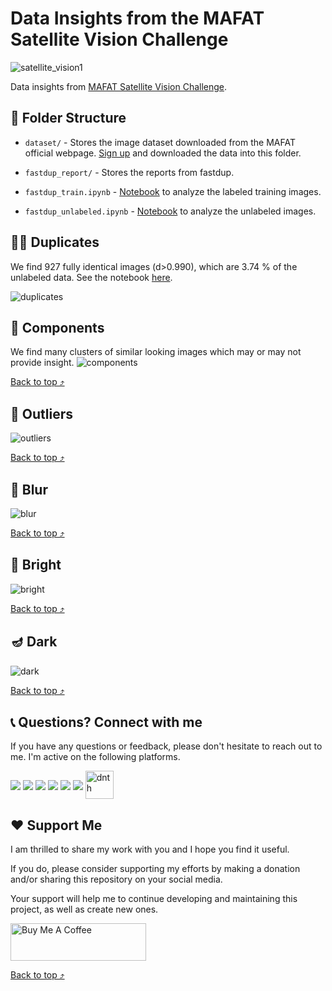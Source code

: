 # Data Insights from the MAFAT Satellite Vision Challenge

![satellite_vision1](https://user-images.githubusercontent.com/6821286/223389185-62d25fc9-767f-4cc7-8caf-c2e50b12883e.png)

Data insights from [MAFAT Satellite Vision Challenge](https://codalab.lisn.upsaclay.fr/competitions/9603).

## 📂 Folder Structure

+ `dataset/` - Stores the image dataset downloaded from the MAFAT official webpage. [Sign up](https://codalab.lisn.upsaclay.fr/competitions/9603) and downloaded the data into this folder.

+ `fastdup_report/` - Stores the reports from fastdup.

+ `fastdup_train.ipynb` - [Notebook](./fastdup_train.ipynb) to analyze the labeled training images.

+ `fastdup_unlabeled.ipynb` - [Notebook](./fastdup_unlabeled.ipynb) to analyze the unlabeled images.

## 👯‍♀️ Duplicates
We find 927 fully identical images (d>0.990), which are 3.74 % of the unlabeled data.
See the notebook [here](./fastdup_unlabeled.ipynb).

![duplicates](./img/duplicates.png)

## 🧩 Components
We find many clusters of similar looking images which may or may not provide insight.
![components](./img/components.png)

[Back to top ⤴](#top)

## 🎸 Outliers
![outliers](./img/outliers.png)

[Back to top ⤴](#top)

## 📎 Blur
![blur](./img/blur.png)

[Back to top ⤴](#top)

## 📙 Bright
![bright](./img/bright.png)

[Back to top ⤴](#top)

## 🪔 Dark
![dark](./img/dark.png)

[Back to top ⤴](#top)


## 📞 Questions? Connect with me
If you have any questions or feedback, please don't hesitate to reach out to me.
I'm active on the following platforms.
<p align="left">
      <a href="https://www.linkedin.com/in/dickson-neoh/" target="blank"><img align="center"
            src="https://img.shields.io/badge/LinkedIn-0077B5?style=for-the-badge&logo=linkedin&logoColor=white" /></a>
      <a href="https://twitter.com/dicksonneoh7" target="blank"><img align="center"
            src="https://img.shields.io/badge/Twitter-1DA1F2?style=for-the-badge&logo=twitter&logoColor=white" /></a>
      <a href="https://github.com/dnth" target="blank"><img align="center"
            src="https://img.shields.io/badge/GitHub-100000?style=for-the-badge&logo=github&logoColor=white" /></a>
      <a href="https://www.youtube.com/channel/UCJckpaGYra_p9ixmEDvYARA" target="blank"><img align="center"
            src="https://img.shields.io/badge/YouTube-FF0000?style=for-the-badge&logo=youtube&logoColor=white" /></a>
      <a href="mailto:dickson.neoh@gmail.com" target="blank"><img align="center"
            src="https://img.shields.io/badge/Gmail-D14836?style=for-the-badge&logo=gmail&logoColor=white"/></a>
      <a href="https://medium.com/@dickson.neoh" target="blank"><img align="center"
            src="https://img.shields.io/badge/medium-%2312100E.svg?&style=for-the-badge&logo=medium&logoColor=white"/></a>
      <a href="https://dicksonneoh.com/" target="blank"><img align="center"
            src="https://raw.githubusercontent.com/dnth/dnth.github.io/main/static/images/site-navigation/logo_dn.png"
            alt="dnth" height="45" /></a>
</p>

## ❤️ Support Me
I am thrilled to share my work with you and I hope you find it useful. 

If you do, please consider supporting my efforts by making a donation and/or sharing this repository on your social media. 

Your support will help me to continue developing and maintaining this project, as well as create new ones.

<a href="https://www.buymeacoffee.com/dicksonneoh" target="_blank"><img src="https://cdn.buymeacoffee.com/buttons/v2/default-blue.png" alt="Buy Me A Coffee" style="height: 60px !important;width: 217px !important;" ></a>

[Back to top ⤴](#top)